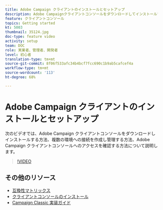 ```yaml
---
title: Adobe Campaign クライアントのインストールとセットアップ
description: Adobe Campaignクライアントコンソールをダウンロードしてインストールする方法、複数の環境への接続を作成して管理する方法、およびAdobe Campaignクライアントコンソールへのアクセスを検証する方法について説明します。
feature: クライアントコンソール
topics: Getting started
kt: 5003
thumbnail: 35124.jpg
doc-type: feature video
activity: setup
team: DOC
role: 実業者、管理者、開発者
level: 初心者
translation-type: tm+mt
source-git-commit: 8f06f533afc34b4bcf7fcc690c1b9ab5cafcef4a
workflow-type: tm+mt
source-wordcount: '113'
ht-degree: 68%

---
```



# Adobe Campaign クライアントのインストールとセットアップ

次のビデオでは、Adobe Campaign クライアントコンソールをダウンロードしインストールする方法、複数の環境への接続を作成し管理する方法、Adobe Campaign クライアントコンソールへのアクセスを確認する方法について説明します。

>[!VIDEO](https://video.tv.adobe.com/v/35124?quality=12)

## その他のリソース

* [互換性マトリックス](https://helpx.adobe.com/jp/campaign/kb/compatibility-matrix.html)
* [クライアントコンソールのインストール](https://docs.adobe.com/content/help/ja-JP/campaign-classic/using/installing-campaign-classic/installing-campaign-in-windows-/installing-the-client-console.html)
* [Campaign Classic 実装ガイド](https://helpx.adobe.com/jp/campaign/kb/acc-implementation.html)

